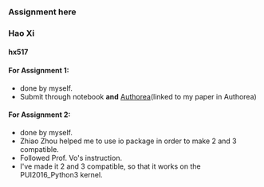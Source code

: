 ### Assignment here
### Hao Xi
#### hx517

#### For Assignment 1: 

* done by myself.
* Submit through notebook **and** [Authorea](https://www.authorea.com/211836/ik4pjuvfL7itdEfh0ZnVqA)(linked to my paper in Authorea) 

#### For Assignment 2: 

* done by myself.
* Zhiao Zhou helped me to use io package in order to make 2 and 3 compatible.
* Followed Prof. Vo's instruction.
* I've made it 2 and 3 compatible, so that it works on the PUI2016_Python3 kernel.